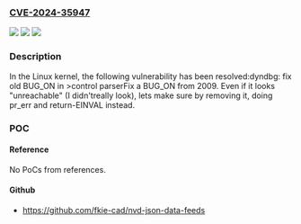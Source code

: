 ### [CVE-2024-35947](https://cve.mitre.org/cgi-bin/cvename.cgi?name=CVE-2024-35947)
![](https://img.shields.io/static/v1?label=Product&message=Linux&color=blue)
![](https://img.shields.io/static/v1?label=Version&message=1da177e4c3f4%3C%203c718bddddca%20&color=brighgreen)
![](https://img.shields.io/static/v1?label=Vulnerability&message=n%2Fa&color=brighgreen)

### Description

In the Linux kernel, the following vulnerability has been resolved:dyndbg: fix old BUG_ON in >control parserFix a BUG_ON from 2009.  Even if it looks "unreachable" (I didn'treally look), lets make sure by removing it, doing pr_err and return-EINVAL instead.

### POC

#### Reference
No PoCs from references.

#### Github
- https://github.com/fkie-cad/nvd-json-data-feeds

